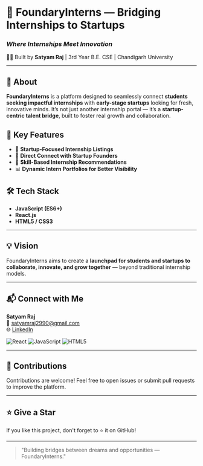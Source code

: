 # 🚀 FoundaryInterns — Bridging Internships to Startups
### _Where Internships Meet Innovation_
👨‍💻 Built by **Satyam Raj** | 3rd Year B.E. CSE | Chandigarh University

---

## 📝 About
**FoundaryInterns** is a platform designed to seamlessly connect **students seeking impactful internships** with **early-stage startups** looking for fresh, innovative minds. It’s not just another internship portal — it’s a **startup-centric talent bridge**, built to foster real growth and collaboration.

## 🌟 Key Features
- 🚀 **Startup-Focused Internship Listings**
- 🤝 **Direct Connect with Startup Founders**
- 🎯 **Skill-Based Internship Recommendations**
- 📊 **Dynamic Intern Portfolios for Better Visibility**

## 🛠️ Tech Stack
- **JavaScript (ES6+)**
- **React.js**
- **HTML5 / CSS3**

---

## 💡 Vision
FoundaryInterns aims to create a **launchpad for students and startups to collaborate, innovate, and grow together** — beyond traditional internship models.

---

## 📬 Connect with Me
**Satyam Raj**  
📧 satyamraj2990@gmail.com  
🌐 [LinkedIn](http://www.linkedin.com/in/satyamraj2990)

![React](https://img.shields.io/badge/React-20232A?style=for-the-badge&logo=react&logoColor=61DAFB)
![JavaScript](https://img.shields.io/badge/JavaScript-F7DF1E?style=for-the-badge&logo=javascript&logoColor=black)
![HTML5](https://img.shields.io/badge/HTML5-E34F26?style=for-the-badge&logo=html5&logoColor=white)

---

## 📣 Contributions
Contributions are welcome! Feel free to open issues or submit pull requests to improve the platform.

---

## ⭐ Give a Star
If you like this project, don't forget to ⭐ it on GitHub!

---

> "Building bridges between dreams and opportunities — FoundaryInterns."
